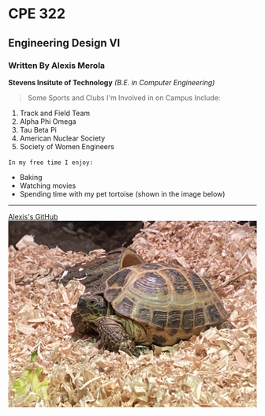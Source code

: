 # CPE 322
## Engineering Design VI
### Written By Alexis Merola

**Stevens Insitute of Technology**
*(B.E. in Computer Engineering)*

> Some Sports and Clubs I'm Involved in on Campus Include:

1. Track and Field Team
2. Alpha Phi Omega
3. Tau Beta Pi
4. American Nuclear Society
5. Society of Women Engineers

`In my free time I enjoy:`
- Baking
- Watching movies
- Spending time with my pet tortoise (shown in the image below)

---
[Alexis's GitHub](https://github.com/alexismerola/CPE322.git)
![alt text](IMG_5890.jpg)
